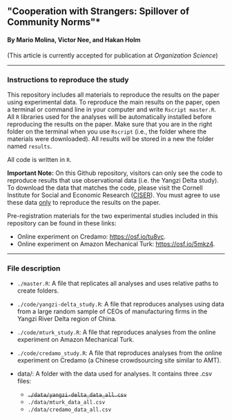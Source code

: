 ## "Cooperation with Strangers: Spillover of Community Norms"*
#### By Mario Molina, Victor Nee, and Hakan Holm

(This article is currently accepted for publication at _Organization Science_)

---

### Instructions to reproduce the study

This repository includes all materials to reproduce the results on the paper using experimental data. To reproduce the main results on the paper, open a terminal or command line in your computer and write `Rscript master.R`. All `R` libraries used for the analyses will be automatically installed before reproducing the results on the paper. Make sure that you are in the right folder on the terminal when you use `Rscript` (i.e., the folder where the materials were downloaded). All results will be stored in a new the folder named `results`.

All code is written in `R`. 

**Important Note:** On this Github repository, visitors can only see the code to reproduce results that use observational data (i.e. the Yangzi Delta study). To download the data that matches the code, please visit the Cornell Institute for Social and Economic Research ([CISER](https://archive.ciser.cornell.edu/reproduction-packages/2858)). You must agree to use these data <span style="text-decoration: underline">only</span> to reproduce the results on the paper.

Pre-registration materials for the two experimental studies included in this repository can be found in these links: 

- Online experiment on Credamo: https://osf.io/tu8vc.
- Online experiment on Amazon Mechanical Turk: https://osf.io/5mkz4.

---

### File description


- `./master.R`: A file that replicates all analyses and uses relative paths to create folders. 

- `./code/yangzi-delta_study.R`: A file that reproduces analyses using data from a large random sample of CEOs of manufacturing firms in the Yangzi River Delta region of China. 

- `./code/mturk_study.R`: A file that reproduces analyses from the online experiment on Amazon Mechanical Turk.

- `./code/credamo_study.R`: A file that reproduces analyses from the online experiment on Credamo (a Chinese crowdsourcing site similar to AMT).

- data/: A folder with the data used for analyses. It contains three .csv files:
    - ~~`./data/yangzi-delta_data_all.csv`~~
    - `./data/mturk_data_all.csv`
    - `./data/credamo_data_all.csv`
